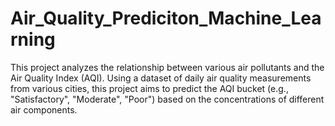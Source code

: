# Air_Quality_Prediciton_Machine_Learning
This project analyzes the relationship between various air pollutants and the Air Quality Index (AQI). Using a dataset of daily air quality measurements from various cities, this project aims to predict the AQI bucket (e.g., "Satisfactory", "Moderate", "Poor") based on the concentrations of different air components. 
